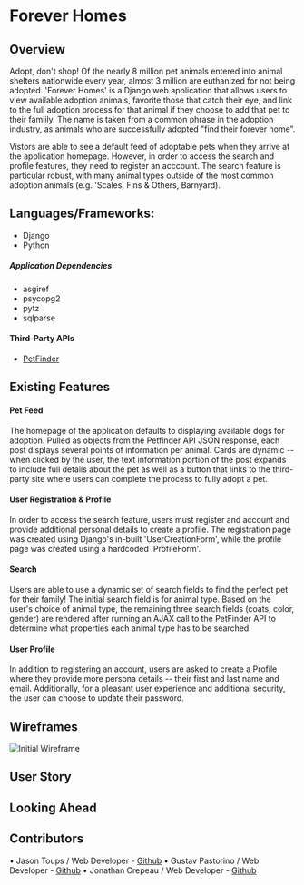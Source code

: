 # Forever Homes

## Overview
Adopt, don't shop! Of the nearly 8 million pet animals entered into animal shelters nationwide every year, almost 3 million are euthanized for not being adopted. 'Forever Homes' is a Django web application that allows users to view available adoption animals, favorite those that catch their eye, and link to the full adoption process for that animal if they choose to add that pet to their famiily. The name is taken from a common phrase in the adoption industry, as animals who are successfully adopted "find their forever home".

Vistors are able to see a default feed of adoptable pets when they arrive at the application homepage. However, in order to access the search and profile features, they need to register an acccount. The search feature is particular robust, with many animal types outside of the most common adoption animals (e.g. 'Scales, Fins & Others, Barnyard).

## Languages/Frameworks:

- Django
- Python

##### Application Dependencies
- asgiref
- psycopg2
- pytz
- sqlparse

#### Third-Party APIs
- [PetFinder](https://www.petfinder.com/developers/v2/docs/)

## Existing Features

#### Pet Feed
The homepage of the application defaults to displaying available dogs for adoption. Pulled as objects from the Petfinder API JSON response, each post displays several points of information per animal. Cards are dynamic -- when clicked by the user, the text information portion of the post expands to include full details about the pet as well as a button that links to the third-party site where users can complete the process to fully adopt a pet.

#### User Registration & Profile 
In order to access the search feature, users must register and account and provide additional personal details to create a profile. The registration page was created using Django's in-built 'UserCreationForm', while the profile page was created using a hardcoded 'ProfileForm'.

#### Search
Users are able to use a dynamic set of search fields to find the perfect pet for their family! The initial search field is for animal type. Based on the user's choice of animal type, the remaining three search fields (coats, color, gender) are rendered after running an AJAX call to the PetFinder API to determine what properties each animal type has to be searched.

#### User Profile
In addition to registering an account, users are asked to create a Profile where they provide more persona details -- their first and last name and email. Additionally, for a pleasant user experience and additional security, the user can choose to update their password.

## Wireframes
![Initial Wireframe](https://lh3.googleusercontent.com/-8ljOop5beU2IJgsiy6Xjb6RP2jemh6xfwFc8GfeBx5zprGbjOHFvuyq3zzetNISRBxsvE2l5YtmJAXTW-XPDUkcmIqw77ZYtosd-cDXu_kXgc94s2vK5xbLHo_hp-7pODJl_BApCG0UpJ8D102KesWAeq-egT-gTS-vPyfdL0AfDD0C1H489DCTvOgOUKZ5KaAF7UVRWmQiDdq3oN_nBYfoN-e7sLxG7WgHfixHxFurPxaFkfphhJhnvBud7vXkXtI4Tj5er_tbkL3BNaF51NVw_Mred2l2ojue52xflSPxDoFYTqIpordIvsVk9qxZvwcJtRv1l7H8fQtTWx2gapLcliPvTsMN-ull4LWzFp-oibIJ1VeEsPWBEUqtL44XQEQusQ3aIucp3bjzD9pzdi6bEQCMPibxW55OMq6MsxZK_Fc4JoQTkS06i1vwD02TsB-bvznx-ZBMMkR7oLrNvTflVMb8e-MBhmJk2nb66X8Ndhpp5_nY1c-KX2B5EMkS5SbobstI39W5FmsrWK0Tg-PGuL3ZFfCFreCu5WFqBkuQIzy0hTMM2EG-4rdyVWP8-aQMW_yFBQ_QyPKb96IRg2vPsotH6qplHOZas_9L8cTs6xauzgkM7nrdQnU036lPjQWGBP2CHkQTb1jQmFnXkW7PH4r_hPlXlY0dYdrrYlRC6JEhi1eTIA=w1018-h1356-no)

## User Story

## Looking Ahead


## Contributors
• Jason Toups / Web Developer - [Github](https://github.com/jasonToups)
• Gustav Pastorino / Web Developer - [Github](https://github.com/gpastorino)
• Jonathan Crepeau / Web Developer - [Github](https://github.com/jonathan-crepeau)


